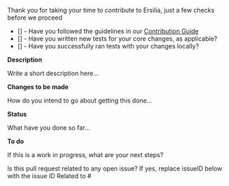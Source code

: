 Thank you for taking your time to contribute to Ersilia, just a few checks before we proceed
- [] - Have you followed the guidelines in our [Contribution Guide](https://github.com/ersilia-os/ersilia/blob/master/CONTRIBUTING.md)
- [] - Have you written new tests for your core changes, as applicable?
- [] - Have you successfully ran tests with your changes locally?

**Description**

Write a short description here...

**Changes to be made**

How do you intend to go about getting this done...

**Status**

What have you done so far...

**To do**

If this is a work in progress, what are your next steps?

Is this pull request related to any open issue? If yes, replace issueID below with the issue ID
Related to #<issueID> 
